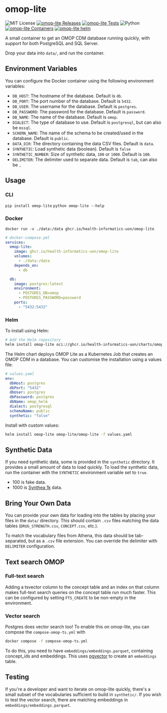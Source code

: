 # omop-lite

![MIT License][license-badge]
[![omop-lite Releases][omop-lite-releases-badge]][omop-lite-releases]
[![omop-lite Tests][omop-lite-tests-badge]][omop-lite-tests]
![Python][python-badge]
[![omop-lite Containers][docker-badge]][omop-lite-containers]
[![omop-lite helm][helm-badge]][omop-lite-containers]

A small container to get an OMOP CDM database running quickly, with support for both PostgreSQL and SQL Server.

Drop your data into `data/`, and run the container.

## Environment Variables

You can configure the Docker container using the following environment variables:

- `DB_HOST`: The hostname of the database. Default is `db`.
- `DB_PORT`: The port number of the database. Default is `5432`.
- `DB_USER`: The username for the database. Default is `postgres`.
- `DB_PASSWORD`: The password for the database. Default is `password`.
- `DB_NAME`: The name of the database. Default is `omop`.
- `DIALECT`: The type of database to use. Default is `postgresql`, but can also be `mssql`.
- `SCHEMA_NAME`: The name of the schema to be created/used in the database. Default is `public`.
- `DATA_DIR`: The directory containing the data CSV files. Default is `data`.
- `SYNTHETIC`: Load synthetic data (boolean). Default is `false`
- `SYNTHETIC_NUMBER`: Size of synthetic data, `100` or `1000`. Default is `100`.
- `DELIMITER`: The delimiter used to separate data. Default is `tab`, can also be `,`

## Usage

### CLI

`pip install omop-lite`
`python omop-lite --help`

### Docker

`docker run -v ./data:/data ghcr.io/health-informatics-uon/omop-lite`

```yaml
# docker-compose.yml
services:
  omop-lite:
    image: ghcr.io/health-informatics-uon/omop-lite
    volumes:
      - ./data:/data
    depends_on:
      - db

  db:
    image: postgres:latest
    environment:
      - POSTGRES_DB=omop
      - POSTGRES_PASSWORD=password
    ports:
      - "5432:5432"
```

### Helm

To install using Helm:

```bash
# Add the Helm repository
helm install omop-lite oci://ghcr.io/health-informatics-uon/charts/omop-lite --version 0.2.2
```

The Helm chart deploys OMOP Lite as a Kubernetes Job that creates an OMOP CDM in a database. You can customise the installation using a values file:

```yaml
# values.yaml
env:
  dbHost: postgres
  dbPort: "5432"
  dbUser: postgres
  dbPassword: postgres
  dbName: omop_helm
  dialect: postgresql
  schemaName: public
  synthetic: "false" 
```

Install with custom values:

```bash
helm install omop-lite omop-lite/omop-lite -f values.yaml
```

## Synthetic Data

If you need synthetic data, some is provided in the `synthetic` directory. It provides a small amount of data to load quickly.
To load the synthetic data, run the container with the `SYNTHETIC` environment variable set to `true`.

- 100 is fake data.
- 1000 is [Synthea 1k](https://registry.opendata.aws/synthea-omop/) data.

## Bring Your Own Data

You can provide your own data for loading into the tables by placing your files in the `data/` directory. This should contain `.csv` files matching the data tables (`DRUG_STRENGTH.csv`, `CONCEPT.csv`, etc.).

To match the vocabulary files from Athena, this data should be tab-separated, but as a `.csv` file extension.
You can override the delimiter with `DELIMITER` configuration.

## Text search OMOP

### Full-text search

Adding a tsvector column to the concept table and an index on that column makes full-text search queries on the concept table run much faster.
This can be configured by setting `FTS_CREATE` to be non-empty in the environment.

### Vector search

Postgres does vector search too!
To enable this on omop-lite, you can compose the `compose-omop-ts.yml` with

```bash
docker compose -f compose-omop-ts.yml
```

To do this, you need to have `embeddings/embeddings.parquet`, containing concept_ids and embeddings.
This uses [pgvector](https://github.com/pgvector/pgvector) to create an `embeddings` table.

## Testing

If you're a developer and want to iterate on omop-lite quickly, there's a small subset of the vocabularies sufficient to build in `synthetic/`.
If you wish to test the vector search, there are matching embeddings in `embeddings/embeddings.parquet`.

[omop-lite-containers]: https://github.com/orgs/Health-Informatics-UoN/packages?repo_name=omop-lite
[omop-lite-releases]: https://github.com/Health-Informatics-UoN/omop-lite/releases
[omop-lite-tests]: https://github.com/Health-Informatics-UoN/omop-lite/actions/workflows/check.test.python.yml
[omop-lite-releases-badge]: https://img.shields.io/github/v/tag/Health-Informatics-UoN/omop-lite
[omop-lite-tests-badge]: https://github.com/Health-Informatics-UoN/omop-lite/actions/workflows/check.test.python.yml/badge.svg

[license-badge]: https://img.shields.io/github/license/health-informatics-uon/omop-lite.svg
[python-badge]: https://img.shields.io/badge/Python-3776AB?style=flat-square&logo=python&logoColor=white
[docker-badge]: https://img.shields.io/badge/docker-%230db7ed.svg?style=flat-square&logo=docker&logoColor=white
[helm-badge]: https://img.shields.io/badge/Helm-0F1689?logo=helm&logoColor=fff&style=flat-square
